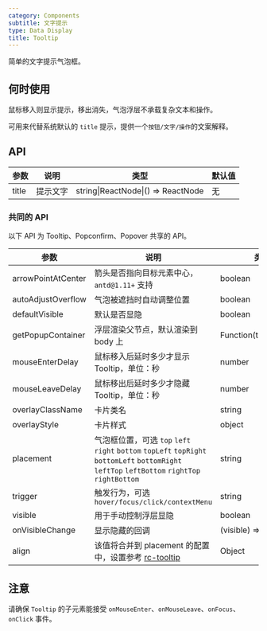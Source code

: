 ```yaml
---
category: Components
subtitle: 文字提示
type: Data Display
title: Tooltip
---
```


简单的文字提示气泡框。

## 何时使用

鼠标移入则显示提示，移出消失，气泡浮层不承载复杂文本和操作。

可用来代替系统默认的 `title` 提示，提供一个`按钮/文字/操作`的文案解释。

## API

| 参数 | 说明 | 类型 | 默认值 |
| --- | --- | --- | --- |
| title | 提示文字 | string\|ReactNode\|() => ReactNode | 无 |

### 共同的 API

以下 API 为 Tooltip、Popconfirm、Popover 共享的 API。

| 参数 | 说明 | 类型 | 默认值 |
| --- | --- | --- | --- |
| arrowPointAtCenter | 箭头是否指向目标元素中心，`antd@1.11+` 支持 | boolean | `false` |
| autoAdjustOverflow | 气泡被遮挡时自动调整位置 | boolean | `true` |
| defaultVisible | 默认是否显隐 | boolean | false |
| getPopupContainer | 浮层渲染父节点，默认渲染到 body 上 | Function(triggerNode) | () => document.body |
| mouseEnterDelay | 鼠标移入后延时多少才显示 Tooltip，单位：秒 | number | 0 |
| mouseLeaveDelay | 鼠标移出后延时多少才隐藏 Tooltip，单位：秒 | number | 0.1 |
| overlayClassName | 卡片类名 | string | 无 |
| overlayStyle | 卡片样式 | object | 无 |
| placement | 气泡框位置，可选 `top` `left` `right` `bottom` `topLeft` `topRight` `bottomLeft` `bottomRight` `leftTop` `leftBottom` `rightTop` `rightBottom` | string | top |
| trigger | 触发行为，可选 `hover/focus/click/contextMenu` | string | hover |
| visible | 用于手动控制浮层显隐 | boolean | false |
| onVisibleChange | 显示隐藏的回调 | (visible) => void | 无 |
| align | 该值将合并到 placement 的配置中，设置参考 [rc-tooltip](https://github.com/react-component/tooltip) | Object | 无 |

## 注意

请确保 `Tooltip` 的子元素能接受 `onMouseEnter`、`onMouseLeave`、`onFocus`、`onClick` 事件。
